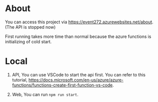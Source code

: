 # About
You can access this project via https://event272.azurewebsites.net/about. (The API is stopped now)

First running takes more time than normal because the azure functions is initializing of cold start.

# Local
1. API, You can use VSCode to start the api first. You can refer to this tutorial, https://docs.microsoft.com/en-us/azure/azure-functions/functions-create-first-function-vs-code.

2. Web, You can run `npm run start`.

